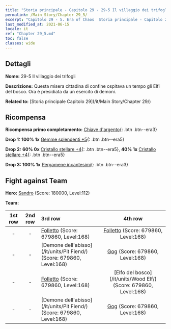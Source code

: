 ```yaml
---
title: "Storia principale - Capitolo 29 - 29-5 Il villaggio dei trifogli"
permalink: /Main Story/Chapter 29_5/
excerpt: "Capitolo 29 - 5. Era of Chaos  Storia principale - Capitolo 29_5. 29-5 Il villaggio dei trifogli"
last_modified_at: 2021-06-15
locale: it
ref: "Chapter 29_5.md"
toc: false
classes: wide
---
```


## Dettagli

 **Nome:** 29-5 Il villaggio dei trifogli

 **Descrizione:** Questa misera cittadina di confine ospitava un tempo gli Elfi del bosco. Ora è presidiata da un esercito di demoni.

 **Related to:** [Storia principale Capitolo 29](/it/Main Story/Chapter 29/)

## Ricompensa

 **Ricompensa primo completamento:** [Chiave d'argento](/ItemsIT/con_693/){: .btn .btn--era3}

 **Drop 1:** **100% 1x** [Gemme splendenti +5](/ItemsIT/mat_100/){: .btn .btn--era5}

 **Drop 2:** **60% 0x** [Cristallo stellare +4](/ItemsIT/mat_94/){: .btn .btn--era5}, **40% 1x** [Cristallo stellare +4](/ItemsIT/mat_94/){: .btn .btn--era5}

 **Drop 3:** **100% 1x** [Pergamene incantesimi](/ItemsIT/con_694/){: .btn .btn--era3}


## Fight against Team
 **Hero:** [Sandro](/it/heroes/Sandro/) (Score: 180000, Level:112)

 **Team:**


  | 1st row | 2nd row | 3rd row | 4th row |
  |:----:|:----:|:----|:----:|
  | - | - | [Folletto](/it/units/Imp/) (Score: 679860, Level:168)  | [Folletto](/it/units/Imp/) (Score: 679860, Level:168)  |
  | - | - | [Demone dell'abisso](/it/units/Pit Fiend/) (Score: 679860, Level:168)  | [Gog](/it/units/Gog/) (Score: 679860, Level:168)  |
  | - | - | [Folletto](/it/units/Imp/) (Score: 679860, Level:168)  | [Elfo del bosco](/it/units/Wood Elf/) (Score: 679860, Level:168)  |
  | - | - | [Demone dell'abisso](/it/units/Pit Fiend/) (Score: 679860, Level:168)  | [Gog](/it/units/Gog/) (Score: 679860, Level:168)  |


